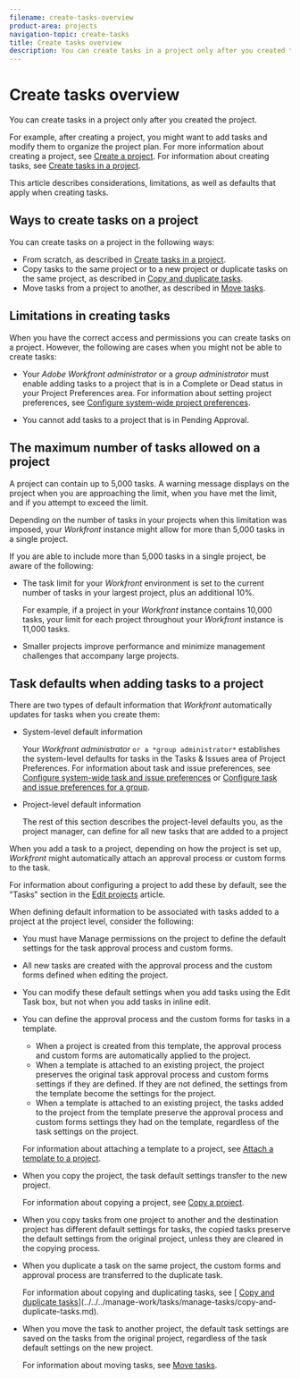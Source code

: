 ```yaml
---
filename: create-tasks-overview
product-area: projects
navigation-topic: create-tasks
title: Create tasks overview
description: You can create tasks in a project only after you created the project.
---
```


# Create tasks overview

You can create tasks in a project only after you created the project.

For example, after creating a project, you might want to add tasks and modify them to organize the project plan. For more information about creating a project, see [Create a project](../../../manage-work/projects/create-projects/create-project.md). For information about creating tasks, see [Create tasks in a project](../../../manage-work/tasks/create-tasks/create-tasks-in-project.md).

This article describes considerations, limitations, as well as defaults that apply when creating tasks.

## Ways to create tasks on a project

You can create tasks on a project in the following ways:

* From scratch, as described in [Create tasks in a project](../../../manage-work/tasks/create-tasks/create-tasks-in-project.md).
* Copy tasks to the same project or to a new project or duplicate tasks on the same project, as described in [Copy and duplicate tasks](../../../manage-work/tasks/manage-tasks/copy-and-duplicate-tasks.md).
* Move tasks from a project to another, as described in [Move tasks](../../../manage-work/tasks/manage-tasks/move-tasks.md).

## Limitations in creating tasks

When you have the correct access and permissions you can create tasks on a project. However, the following are cases when you might not be able to create tasks:

* Your *Adobe Workfront administrator* or a *group administrator* must enable adding tasks to a project that is in a Complete or Dead status in your Project Preferences area. For information about setting project preferences, see [Configure system-wide project preferences](../../../administration-and-setup/set-up-workfront/configure-system-defaults/set-project-preferences.md).

* You cannot add tasks to a project that is in Pending Approval.

## The maximum number of tasks allowed on a project

A project can contain up to 5,000 tasks. A warning message displays on the project when you are approaching the limit, when you have met the limit, and if you attempt to exceed the limit.

Depending on the number of tasks in your projects when this limitation was imposed, your *Workfront* instance might allow for more than 5,000 tasks in a single project.

If you are able to include more than 5,000 tasks in a single project, be aware of the following:

* The task limit for your *Workfront* environment is set to the current number of tasks in your largest project, plus an additional 10%.

  For example, if a project in your *Workfront* instance contains 10,000 tasks, your limit for each project throughout your *Workfront* instance is 11,000 tasks.

* Smaller projects improve performance and minimize management challenges that accompany large projects.

## Task defaults when adding tasks to a project

There are two types of default information that *Workfront* automatically updates for tasks when you create them:

* System-level default information

  Your *Workfront administrator* `or a *group administrator*` establishes the system-level defaults for tasks in the Tasks &&nbsp;Issues area of Project Preferences. For information about task and issue preferences, see [Configure system-wide task and issue preferences](../../../administration-and-setup/set-up-workfront/configure-system-defaults/set-task-issue-preferences.md) or [Configure task and issue preferences for a group](../../../administration-and-setup/manage-groups/create-and-manage-groups/configure-task-issue-preferences-group.md).

* Project-level default information

  The rest of this section describes the project-level defaults you, as the project manager, can define for all new tasks that are added to a project

When you add a task to a project, depending on how the project is set up, *Workfront* might automatically attach an approval process or custom forms to the task.

For information about configuring a project to add these by default, see the "Tasks" section in the [Edit projects](../../../manage-work/projects/manage-projects/edit-projects.md) article.

When defining default information to be associated with tasks added to a project at the project level, consider the following:

* You must have Manage permissions on the project to define the default settings for the task approval process and custom forms.
* All new tasks are created with the approval process and the custom forms defined when editing the project.
* You can modify these default settings when you add tasks using the Edit Task box, but not when you add tasks in inline edit.
* You can define the approval process and the custom forms for tasks in a template.

  * When a project is created from this template, the approval process and custom forms are automatically applied to the project.
  * When a template is attached to an existing project, the project preserves the original task approval process and custom forms settings if they are defined. If they are not defined, the settings from the template become the settings for the project.
  * When a template is attached to an existing project, the tasks added to the project from the template preserve the approval process and custom forms settings they had on the template, regardless of the task settings on the project.

  For information about attaching a template to a project, see [Attach a template to a project](../../../manage-work/projects/create-and-manage-templates/attach-template-to-project.md).

* When you copy the project, the task default settings transfer to the new project.

  For information about copying a project, see [Copy a project](../../../manage-work/projects/manage-projects/copy-project.md).

* When you copy tasks from one project to another and the destination project has different default settings for tasks, the copied tasks preserve the default settings from the original project, unless they are cleared in the copying process.
* When you duplicate a task on the same project, the custom forms and approval process are transferred to the duplicate task.

  For information about copying and duplicating tasks, see [ [Copy and duplicate tasks](../../../manage-work/tasks/manage-tasks/copy-and-duplicate-tasks.md)](../../../manage-work/tasks/manage-tasks/copy-and-duplicate-tasks.md).

* When you move the task to another project, the default task settings are saved on the tasks from the original project, regardless of the task default settings on the new project.

  For information about moving tasks, see [Move tasks](../../../manage-work/tasks/manage-tasks/move-tasks.md).

